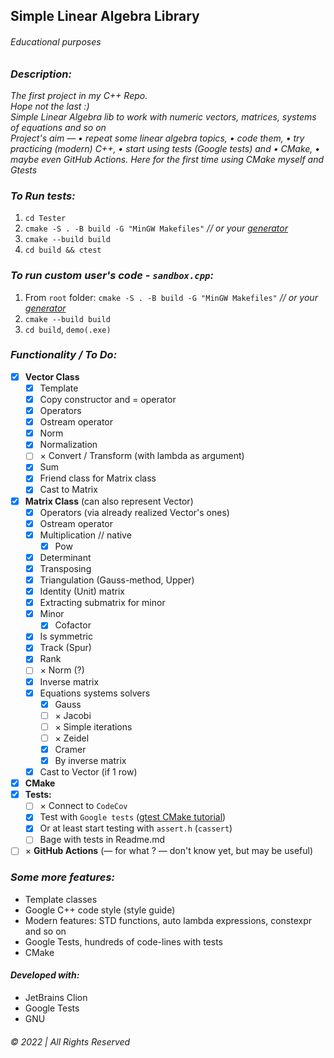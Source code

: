 ## Simple Linear Algebra Library

###### Educational purposes

### _Description:_

_The first project in my C++ Repo.   
Hope not the last :)  
Simple Linear Algebra lib to work with numeric vectors, matrices, systems of equations and so on  
Project's aim — • repeat some linear algebra topics, • code them, • try practicing (modern) C++, • start using tests (Google tests) and • CMake, • maybe even GitHub Actions. Here for the first time using CMake myself and Gtests_

### _To Run tests:_

1. `cd Tester`
2. `cmake -S . -B build -G "MinGW Makefiles"` _// or
   your [generator](https://cmake.org/cmake/help/latest/manual/cmake-generators.7.html)_
3. `cmake --build build`
4. `cd build && ctest`

### _To run custom user's code - `sandbox.cpp`:_

1. From `root` folder: `cmake -S . -B build -G "MinGW Makefiles"` _// or
   your [generator](https://cmake.org/cmake/help/latest/manual/cmake-generators.7.html)_
2. `cmake --build build`
3. `cd build`, `demo(.exe)`

### _Functionality / To Do:_

- [x] __Vector Class__
    - [x] Template
    - [x] Copy constructor and = operator
    - [x] Operators
    - [x] Ostream operator
    - [x] Norm
    - [x] Normalization
    - [ ] &times; Convert / Transform (with lambda as argument)
    - [x] Sum
    - [x] Friend class for Matrix class
    - [x] Cast to Matrix
- [x] __Matrix Class__ (can also represent Vector)
    - [x] Operators (via already realized Vector's ones)
    - [x] Ostream operator
    - [x] Multiplication // native
        - [x] Pow
    - [x] Determinant
    - [x] Transposing
    - [x] Triangulation (Gauss-method, Upper)
    - [x] Identity (Unit) matrix
    - [x] Extracting submatrix for minor
    - [x] Minor
        - [x] Cofactor
    - [x] Is symmetric
    - [x] Track (Spur)
    - [x] Rank
    - [ ] &times; Norm (?)
    - [x] Inverse matrix
    - [x] Equations systems solvers
        - [x] Gauss
        - [ ] &times; Jacobi
        - [ ] &times; Simple iterations
        - [ ] &times; Zeidel
        - [x] Cramer
        - [x] By inverse matrix
    - [x] Cast to Vector (if 1 row)
- [x] __CMake__
- [x] __Tests:__
    - [ ] &times; Connect to `CodeCov`
    - [x] Test with `Google tests` ([gtest CMake tutorial](https://google.github.io/googletest/quickstart-cmake.html))
    - [x] Or at least start testing with `assert.h` (`cassert`)
    - [ ] Bage with tests in Readme.md
- [ ] &times; __GitHub Actions__ (— for what ? — don't know yet, but may be useful)

### _Some more features:_

* Template classes
* Google C++ code style (style guide)
* Modern features: STD functions, auto lambda expressions, constexpr and so on
* Google Tests, hundreds of code-lines with tests
* CMake

#### _Developed with:_

* JetBrains Clion
* Google Tests
* GNU &nbsp;

###### © 2022 | All Rights Reserved